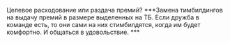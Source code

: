 Целевое расходование или раздача премий?
***Замена тимбилдингов на выдачу премий в размере выделенных на ТБ. Если дружба в команде есть, то они сами на них стимбилдятся, когда им будет комфортно. И общаться в удовольствие. ***